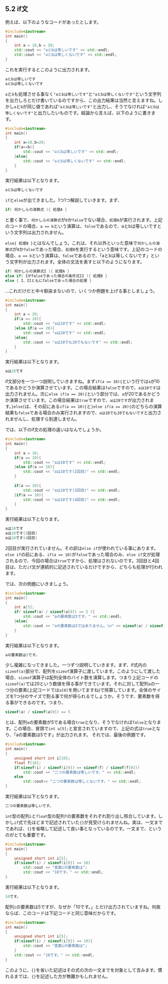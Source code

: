 ## 5.2 if文

例えば、以下のようなコードがあったとします。
```cpp
#include<iostream>
int main()
{
    int a = 10,b = 20;
    std::cout << "aとbは等しいです" << std::endl;
    std::cout << "aとbは等しくないです" << std::endl;
}
```
これを実行するとこのように出力されます。

```cpp
aとbは等しいです
aとbは等しくないです
```
`a`と`b`も処理させる事なく`"aとbは等しいです"`と`"aとbは等しくないです"`という文字列を出力しろとだけ書いているのですから、この出力結果は当然と言えますね。しかし`a`と`b`が同じ値であれば`"aとbは等しいです"`と出力し、そうでなければ`"aとbは等しくないです"`と出力したいものです。結論から言えば、以下のように書きます。
```cpp
#include<iostream>
int main()
{
    int a=10,b=20;
    if(a==b){
        std::cout << "aとbは等しいです" << std::endl;
    }else{
        std::cout << "aとbは等しくないです" << std::endl;
    }
}
```
実行結果は以下となります。

```cpp
aとbは等しくないです
```
`if`と`else`が出てきました。1つ1つ解説していきます。まず、

```cpp
if( 何かしらの演算式 ){ 処理A }
```
と書く事で、`何かしらの演算式`が`0`か`false`でない場合、`処理A`が実行されます。上記のコードの場合、`a == b`という演算は、`false`であるので、aとbは等しいですという文字列は出力されません。

`else{ 処理B }`とはなんでしょう。これは、それ以外といった意味で`何かしらの演算式`が`0`か`false`であった場合、`処理B`を実行するという意味です。上記のコードの場合、`a == b`という演算は、`false`であるので、「aとbは等しくないです」という文字列が出力されます。全体の文法を表すと以下のようになります。

```cpp
if( 何かしらの演算式I ){ 処理A }
else if( Iがfalseであった場合の条件式II ){ 処理B }
else { I、IIともにfalseであった場合の処理 }
```
...これだけだと中々馴染まないので、いくつか例題を上げる事としましょう。

```cpp
#include<iostream>
int main()
{
    int a = 20;
    if(a == 10){
        std::cout << "aは10です" << std::endl;
    }else if(a == 20){
        std::cout << "aは20です" << std::endl;
    }else{
        std::cout << "aは10でも20でもないです" << std::endl;
    }
}
```
実行結果は以下となります。

```cpp
aは20です
```
if文部分を一つ一つ説明していきますね。まず`if(a == 10){`という行では`a`が10であるかどうか演算させています。この場合結果は`false`ですので、`aは10です`は出力されません。次に`else if(a == 20){`という部分では、`a`が20であるかどうか演算させています。この場合結果は`true`ですので、`aは20です`が出力されます。`}else{`は、その前にある`if(a == 10){`と`}else if(a == 20){`のどちらの演算結果も`false`である場合のみ実行されますので、`aは10でも20でもないです`と出力されませんし、処理すら到達しません。

では、以下のif文の処理の違いはなんでしょうか。

```cpp
#include<iostream>
int main()
{
    int a = 10;
    if(a == 10){
        std::cout << "aは10です" << std::endl;
    }else if(a == 10){
        std::cout << "aは10です(2回目)" << std::endl;
    }
    
    if(a == 10){
        std::cout << "aは10です(3回目)" << std::endl;
    }if(a == 10){
        std::cout << "aは10です(4回目)" << std::endl;
    }
}
```
実行結果は以下となります。

```cpp
aは10です
aは10です(3回目)
aは10です(4回目)
```
2回目が実行されていません。その訳は`else if`が使われている事にあります。`else if`の前にある、`if(a == 10)`が`false`であった場合のみ、`else if`文が処理されるので、今回の場合は`true`ですから、処理はされないのです。3回目と4回目は、ただ`if`文が連続的に記述されているだけですから、どちらも処理が行われます。

では、次の例題にいきましょう。

```cpp
#include<iostream>
int main()
{
    int a[5];
    if( sizeof(a) / sizeof(a[0]) == 5 ){
        std::cout << "aの要素数は5です。" << std::endl;
    }else{
        std::cout << "aの要素数は5ではありません。\n" << sizeof(a) / sizeof(a[0]) << "です。" << std::endl;
    }
}
```
実行結果は以下となります。

```cpp
aの要素数は5です。
```
少し複雑になってきました。一つずつ説明していきます。まず、if式内の`sizeof(a)`部分で、配列を`sizeof`演算子に渡しています。このようにして渡した場合、`sizeof`演算子は配列全体のバイト数を演算します。つまり上記コードの`sizeof(a)`では20という数値を得る事ができています。それに対して配列`a`の一つ分の要素(上記コードでは`a[0]`を用いてますね)で除算しています。全体のサイズを1つ分のサイズで割る事で何が得られるでしょうか。そうです、要素数を得る事ができるのです。つまり、

```cpp
sizeof(a) / sizeof(a[0]) == 5
```
とは、配列`a`の要素数が5である場合`true`となり、そうでなければ`false`となります。この場合、冒頭で`int a[5];`と宣言されていますので、上記の式は`true`となり、「aの要素数は5です」が出力されます。
それでは、最後の例題です。

```cpp
#include<iostream>
int main()
{
    unsigned short int i[10];
    float f[10];
    if(sizeof(i) / sizeof(i[0]) == sizeof(f) / sizeof(f[0]))
        std::cout << "二つの要素数は等しいです。" << std::endl;
    else
        std::cout<< "二つの要素数は等しくないです。" << std::endl;
}
```
実行結果は以下となります。

```cpp
二つの要素数は等しいです。
```
`int`型の配列`i`と`float`型の配列`f`の要素数をそれぞれ割り出し照合しています。しかし`if`式で先ほどまで記述されていた`{}`が見受けられませんね。実は、一文までであれば、`{}`を省略して記述して良い事となっているのです。一文まで、というのがとても重要です。

```cpp
#include<iostream>
int main()
{
    unsigned short int i[5];
    if(sizeof(i) / sizeof(i[0]) == 10)
        std::cout << "変数iの要素数は";
        std::cout << "10です。" << std::endl;
}
```
実行結果は以下となります。

```cpp
10です。
```
配列`i`の要素数は5ですが、なぜか「10です。」とだけ出力されていますね。何故ならば、このコードは下記コードと同じ意味だからです。

```cpp
#include<iostream>
int main()
{
    unsigned short int i[5];
    if(sizeof(i) / sizeof(i[0]) == 10){
        std::cout << "変数iの要素数は";
    }
    std::cout << "10です。" << std::endl;
}
```
このように、`{}`を省いた記述はその式の次の一文までを対象として含みます。慣れるまでは、`{}`を記述した方が無難かもしれません。